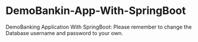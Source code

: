 # DemoBankin-App-With-SpringBoot
DemoBanking Application With SpringBoot: 
Please remember to change the Database username and password to your own. 

